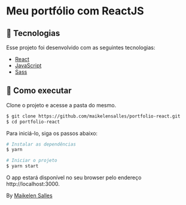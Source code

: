 # Meu portfólio com ReactJS

## 🧪 Tecnologias

Esse projeto foi desenvolvido com as seguintes tecnologias:

- [React](https://reactjs.org)
- [JavaScript](https://javascript.info/js)
- [Sass](https://sass-lang.com/)

## 🚀 Como executar

Clone o projeto e acesse a pasta do mesmo.

```bash
$ git clone https://github.com/maikelensalles/portfolio-react.git
$ cd portfolio-react
```

Para iniciá-lo, siga os passos abaixo:
```bash
# Instalar as dependências
$ yarn

# Iniciar o projeto
$ yarn start
```
O app estará disponível no seu browser pelo endereço http://localhost:3000.

By [Maikelen Salles](https://maikelensalles.site)